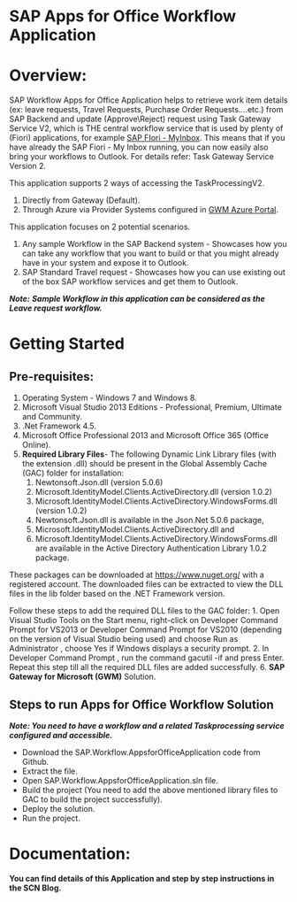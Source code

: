 

SAP Apps for Office Workflow Application
========================================

**Overview:**
=========

SAP Workflow Apps for Office Application helps to retrieve work item details (ex: leave requests, Travel Requests, Purchase Order Requests….etc.) from SAP Backend and update (Approve\Reject) request using Task Gateway Service V2, which is THE central workflow service that is used by plenty of (Fiori) applications, for example [SAP FIori - MyInbox](http://scn.sap.com/docs/DOC-62602).
This means that if you have already the SAP Fiori - My Inbox running, you can now easily also bring your workflows to Outlook. For details refer: Task Gateway Service Version 2.

This application supports 2 ways of accessing the TaskProcessingV2.
1.	Directly from Gateway (Default).
2.	Through Azure via Provider Systems configured in [GWM Azure Portal](http://help.sap.com/saphelp_nwgwpam_1/helpdata/en/f6/4aea7b57d441e9a5172193ac50b4dc/content.htm).

This application focuses on 2 potential scenarios.
1.	Any sample Workflow in the SAP Backend system - Showcases how you can take any workflow that you want to build or that you might already have in your system and expose it to Outlook.
2.	SAP Standard Travel request - Showcases how you can use existing out of the box SAP workflow services and get them to Outlook.

***Note:*** ***Sample Workflow in this application can be considered as the Leave request workflow.***

**Getting Started**
===============

Pre-requisites:
---------------
1. Operating System - Windows 7 and Windows 8.
2. Microsoft Visual Studio 2013 Editions - Professional, Premium, Ultimate and Community.
3.  .Net Framework 4.5.
4. Microsoft Office Professional 2013 and Microsoft Office 365 (Office Online).
5. **Required Library Files**-
The following Dynamic Link Library files (with the extension .dll) should be present in the Global Assembly Cache (GAC) folder for installation:
	1. Newtonsoft.Json.dll (version 5.0.6)
	2. Microsoft.IdentityModel.Clients.ActiveDirectory.dll (version 1.0.2)
	3. Microsoft.IdentityModel.Clients.ActiveDirectory.WindowsForms.dll (version 1.0.2)
	4. Newtonsoft.Json.dll is available in the Json.Net 5.0.6 package,
	5. Microsoft.IdentityModel.Clients.ActiveDirectory.dll and
	6. Microsoft.IdentityModel.Clients.ActiveDirectory.WindowsForms.dll are available in the Active Directory Authentication Library 1.0.2 package.
	
These packages can be downloaded at https://www.nuget.org/ with a registered account. The downloaded files can be extracted to view the DLL files in the lib folder based on the .NET Framework version. 

Follow these steps to add the required DLL files to the GAC folder:
		1. Open Visual Studio Tools on the Start menu, right-click on Developer Command Prompt for VS2013 or Developer Command Prompt for VS2010 (depending on the version of Visual Studio being used) and choose Run as Administrator , choose Yes if Windows displays a security prompt.
		2. In Developer Command Prompt , run the command gacutil -if <file path of DLL> and press Enter. Repeat this step till all the required DLL files are added successfully.
6. **SAP Gateway for Microsoft (GWM)** Solution.

Steps to run Apps for Office Workflow Solution
----------------------------------------------

***Note: You need to have a workflow and a related Taskprocessing service configured and accessible.***

 - Download the SAP.Workflow.AppsforOfficeApplication code from Github.
 - Extract the file.
 - Open SAP.Workflow.AppsforOfficeApplication.sln file.
 - Build the project (You need to add the above mentioned library files to GAC to build the project successfully).
 - Deploy the solution.
 - Run the project.


Documentation:
==============

**You can find details of this Application and step by step instructions in the SCN Blog.**